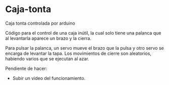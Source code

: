 # Caja-tonta
Caja tonta controlada por arduino

Código para el control de una caja inútil, la cual solo tiene una palanca que al levantarla aparece un brazo y la cierra.

Para pulsar la palanca, un servo mueve el brazo que la pulsa y otro servo se encarga de levantar la tapa. Los movimientos de cierre son aleatorios, habiendo varios que se ejecutan al azar.

Pendiente de hacer:
- Subir un video del funcionamiento.
